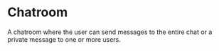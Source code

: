 # Chatroom
A chatroom where the user can send messages to the entire chat or a private message to one or more users.
